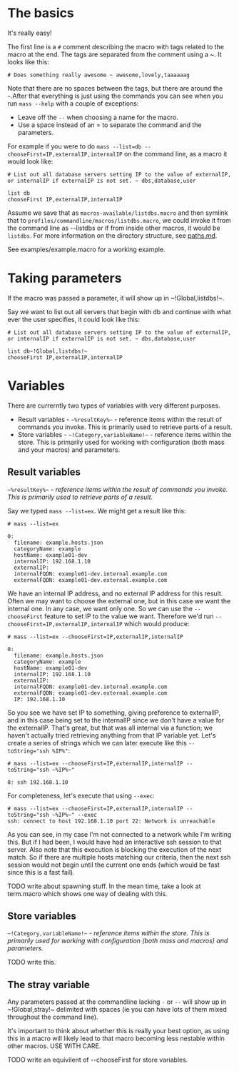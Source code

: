 # The basics
It's really easy!

The first line is a `#` comment describing the macro with tags related to the macro at the end. The tags are separated from the comment using a ~. It looks like this:

    # Does something really awesome ~ awesome,lovely,taaaaaag

Note that there are no spaces between the tags, but there are around the `~`.After that everything is just using the commands you can see when you run `mass --help` with a couple of exceptions:

 * Leave off the `--` when choosing a name for the macro.
 * Use a space instead of an = to separate the command and the parameters.
 
For example if you were to do `mass --list=db --chooseFirst=IP,externalIP,internalIP` on the command line, as a macro it would look like:

    # List out all database servers setting IP to the value of externalIP, or internalIP if externalIP is not set. ~ dbs,database,user
    
    list db
    chooseFirst IP,externalIP,internalIP
 
Assume we save that as `macros-available/listdbs.macro` and then symlink that to `profiles/commandline/macros/listdbs.macro`, we could invoke it from the command line as --listdbs or if from inside other macros, it would be `listdbs`. For more information on the directory structure, see [paths.md](paths.md).

See examples/example.macro for a working example.

# Taking parameters
If the macro was passed a parameter, it will show up in ~!Global,listdbs!~.

Say we want to list out all servers that begin with db and continue with what ever the user specifies, it could look like this:

    # List out all database servers setting IP to the value of externalIP, or internalIP if externalIP is not set. ~ dbs,database,user
    
    list db~!Global,listdbs!~
    chooseFirst IP,externalIP,internalIP


# Variables
There are currerntly two types of variables with very different purposes.

 * Result variables - `~%resultKey%~` - reference items within the result of commands you invoke. This is primarily used to retrieve parts of a result.
 * Store variables - `~!Category,variableName!~` - reference items within the store. This is primarily used for working with configuration (both mass and your macros) and parameters.

## Result variables
`~%resultKey%~` - *reference items within the result of commands you invoke. This is primarily used to retrieve parts of a result.*

Say we typed `mass --list=ex`. We might get a result like this:

    # mass --list=ex
    
    0: 
      filename: example.hosts.json
      categoryName: example
      hostName: example01-dev
      internalIP: 192.168.1.10
      externalIP: 
      internalFQDN: example01-dev.internal.example.com
      externalFQDN: example01-dev.external.example.com
      
We have an internal IP address, and no external IP address for this result. Often we may want to choose the external one, but in this case we want the internal one. In any case, we want only one. So we can use the `--chooseFirst` feature to set IP to the value we want. Therefore we'd run `--chooseFirst=IP,externalIP,internalIP` which would produce:
      
    # mass --list=ex --chooseFirst=IP,externalIP,internalIP
    
    0: 
      filename: example.hosts.json
      categoryName: example
      hostName: example01-dev
      internalIP: 192.168.1.10
      externalIP: 
      internalFQDN: example01-dev.internal.example.com
      externalFQDN: example01-dev.external.example.com
      IP: 192.168.1.10

So you see we have set IP to something, giving preference to externalIP, and in this case being set to the internalIP since we don't have a value for the externalIP. That's great, but that was all internal via a function; we haven't actually tried retrieving anything from that IP variable yet. Let's create a series of strings which we can later execute like this `--toString="ssh %IP%"`:

    # mass --list=ex --chooseFirst=IP,externalIP,internalIP --toString="ssh ~%IP%~"
    
    0: ssh 192.168.1.10

For completeness, let's execute that using `--exec`:

    # mass --list=ex --chooseFirst=IP,externalIP,internalIP --toString="ssh ~%IP%~" --exec
    ssh: connect to host 192.168.1.10 port 22: Network is unreachable

As you can see, in my case I'm not connected to a network while I'm writing this. But if I had been, I would have had an interactive ssh session to that server. Also note that this execution is blocking the execution of the next match. So if there are multiple hosts matching our criteria, then the next ssh session would not begin until the current one ends (which would be fast since this is a fast fail).

TODO write about spawning stuff. In the mean time, take a look at term.macro which shows one way of dealing with this.

## Store variables
`~!Category,variableName!~` - *reference items within the store. This is primarily used for working with configuration (both mass and macros) and parameters.*

TODO write this.

## The stray variable
Any parameters passed at the commandline lacking `-` or `--` will show up in ~!Global,stray!~ delimited with spaces (ie you can have lots of them mixed throughout the command line).

It's important to think about whether this is really your best option, as using this in a macro will likely lead to that macro becoming less nestable within other macros. USE WITH CARE.

TODO write an equivilent of --chooseFirst for store variables.
